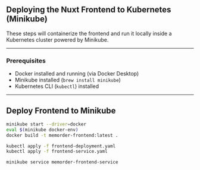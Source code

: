 ## Deploying the Nuxt Frontend to Kubernetes (Minikube)

These steps will containerize the frontend and run it locally inside a Kubernetes cluster powered by Minikube.

---

### Prerequisites

- Docker installed and running (via Docker Desktop)
- Minikube installed (`brew install minikube`)
- Kubernetes CLI (`kubectl`) installed

---

## Deploy Frontend to Minikube

```bash
minikube start --driver=docker
eval $(minikube docker-env)
docker build -t memorder-frontend:latest .

kubectl apply -f frontend-deployment.yaml
kubectl apply -f frontend-service.yaml

minikube service memorder-frontend-service
